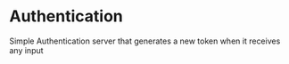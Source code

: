 # Authentication
Simple Authentication server that generates a new token when it receives any input

